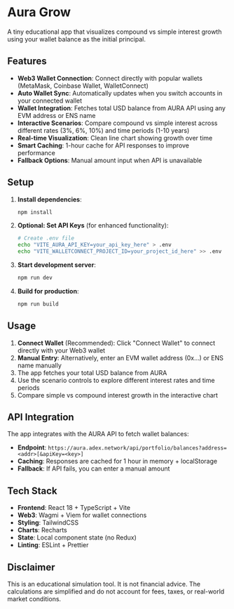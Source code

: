 # Aura Grow

A tiny educational app that visualizes compound vs simple interest growth using your wallet balance as the initial principal.

## Features

- **Web3 Wallet Connection**: Connect directly with popular wallets (MetaMask, Coinbase Wallet, WalletConnect)
- **Auto Wallet Sync**: Automatically updates when you switch accounts in your connected wallet
- **Wallet Integration**: Fetches total USD balance from AURA API using any EVM address or ENS name
- **Interactive Scenarios**: Compare compound vs simple interest across different rates (3%, 6%, 10%) and time periods (1-10 years)
- **Real-time Visualization**: Clean line chart showing growth over time
- **Smart Caching**: 1-hour cache for API responses to improve performance
- **Fallback Options**: Manual amount input when API is unavailable

## Setup

1. **Install dependencies**:

   ```bash
   npm install
   ```

2. **Optional: Set API Keys** (for enhanced functionality):

   ```bash
   # Create .env file
   echo "VITE_AURA_API_KEY=your_api_key_here" > .env
   echo "VITE_WALLETCONNECT_PROJECT_ID=your_project_id_here" >> .env
   ```

3. **Start development server**:

   ```bash
   npm run dev
   ```

4. **Build for production**:
   ```bash
   npm run build
   ```

## Usage

1. **Connect Wallet** (Recommended): Click "Connect Wallet" to connect directly with your Web3 wallet
2. **Manual Entry**: Alternatively, enter an EVM wallet address (0x...) or ENS name manually
3. The app fetches your total USD balance from AURA
4. Use the scenario controls to explore different interest rates and time periods
5. Compare simple vs compound interest growth in the interactive chart

## API Integration

The app integrates with the AURA API to fetch wallet balances:

- **Endpoint**: `https://aura.adex.network/api/portfolio/balances?address=<addr>[&apiKey=<key>]`
- **Caching**: Responses are cached for 1 hour in memory + localStorage
- **Fallback**: If API fails, you can enter a manual amount

## Tech Stack

- **Frontend**: React 18 + TypeScript + Vite
- **Web3**: Wagmi + Viem for wallet connections
- **Styling**: TailwindCSS
- **Charts**: Recharts
- **State**: Local component state (no Redux)
- **Linting**: ESLint + Prettier

## Disclaimer

This is an educational simulation tool. It is not financial advice. The calculations are simplified and do not account for fees, taxes, or real-world market conditions.
